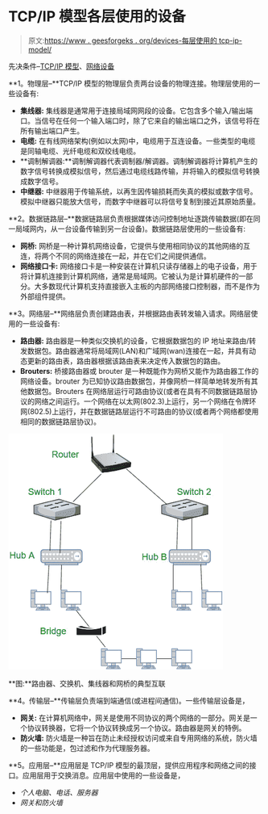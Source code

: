 # TCP/IP 模型各层使用的设备

> 原文:[https://www . geesforgeks . org/devices-每层使用的 tcp-ip-model/](https://www.geeksforgeeks.org/devices-used-in-each-layer-of-tcp-ip-model/)

先决条件–[TCP/IP 模型](https://www.geeksforgeeks.org/computer-network-tcpip-model/)、[网络设备](https://www.geeksforgeeks.org/network-devices-hub-repeater-bridge-switch-router-gateways/)

**1。物理层–**TCP/IP 模型的物理层负责两台设备的物理连接。物理层使用的一些设备有:

*   **集线器:**
    集线器是通常用于连接局域网网段的设备。它包含多个输入/输出端口。当信号在任何一个输入端口时，除了它来自的输出端口之外，该信号将在所有输出端口产生。
*   **电缆:**
    在有线网络架构(例如以太网)中，电缆用于互连设备。一些类型的电缆是同轴电缆、光纤电缆和双绞线电缆。
*   **调制解调器:**调制解调器代表调制器/解调器。调制解调器将计算机产生的数字信号转换成模拟信号，然后通过电缆线路传输，并将输入的模拟信号转换成数字信号。
*   **中继器:**
    中继器用于传输系统，以再生因传输损耗而失真的模拟或数字信号。模拟中继器只能放大信号，而数字中继器可以将信号复制到接近其原始质量。

**2。数据链路层–**数据链路层负责根据媒体访问控制地址逐跳传输数据(即在同一局域网内，从一台设备传输到另一台设备)。数据链路层使用的一些设备有:

*   **网桥:**
    网桥是一种计算机网络设备，它提供与使用相同协议的其他网络的互连，将两个不同的网络连接在一起，并在它们之间提供通信。
*   **网络接口卡:**
    网络接口卡是一种安装在计算机只读存储器上的电子设备，用于将计算机连接到计算机网络，通常是局域网。它被认为是计算机硬件的一部分。大多数现代计算机支持直接嵌入主板的内部网络接口控制器，而不是作为外部组件提供。

**3。网络层–**网络层负责创建路由表，并根据路由表转发输入请求。网络层使用的一些设备有:

*   **路由器:**
    路由器是一种类似交换机的设备，它根据数据包的 IP 地址来路由/转发数据包。路由器通常将局域网(LAN)和广域网(wan)连接在一起，并具有动态更新的路由表，路由器根据该路由表来决定传入数据包的路由。
*   **Brouters:**
    桥接路由器或 brouter 是一种既能作为网桥又能作为路由器工作的网络设备。brouter 为已知协议路由数据包，并像网桥一样简单地转发所有其他数据包。Brouters 在网络层运行可路由协议(或者在具有不同数据链路层协议的网络之间运行。一个网络在以太网(802.3)上运行，另一个网络在令牌环网(802.5)上运行，并在数据链路层运行不可路由的协议(或者两个网络都使用相同的数据链路层协议)。

![](img/bbc784a83900e1f229694fc39184e037.png)

**图:**路由器、交换机、集线器和网桥的典型互联

**4。传输层–**传输层负责端到端通信(或进程间通信)。一些传输层设备是，

*   **网关:**
    在计算机网络中，网关是使用不同协议的两个网络的一部分。网关是一个协议转换器，它将一个协议转换成另一个协议。路由器是网关的特例。
*   **防火墙:**
    防火墙是一种旨在防止未经授权访问或来自专用网络的系统，防火墙的一些功能是，包过滤和作为代理服务器。

**5。应用层–**应用层是 TCP/IP 模型的最顶层，提供应用程序和网络之间的接口。应用层用于交换消息。应用层中使用的一些设备是，

*   *个人电脑、电话、服务器*
*   *网关和防火墙*
